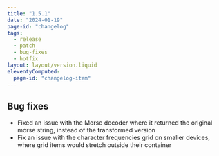 ```yaml
---
title: "1.5.1"
date: "2024-01-19"
page-id: "changelog"
tags: 
  - release
  - patch
  - bug-fixes
  - hotfix
layout: layout/version.liquid
eleventyComputed:
  page-id: "changelog-item"
---
```

## Bug fixes
- Fixed an issue with the Morse decoder where it returned the original morse string, instead of the transformed version
- Fix an issue with the character frequencies grid on smaller devices, where grid items would stretch outside their container